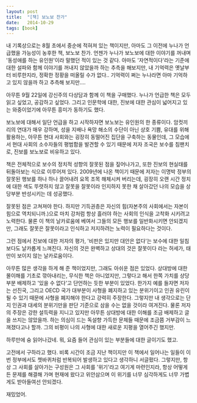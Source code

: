 ```yaml
---
layout: post
title:  "[책] 보노보 찬가"
date:   2014-10-29
tags: [book]
---
```


  내 기록상으로는 8월 초에서 중순에 적혀져 있는 책이지만, 아마도 그 이전에 누나가 언급했을 가능성이 농후한 책, 보노보 찬가. 언젠가 누나가 보노보에 대한 이야기를 꺼내며 '동성애를 하는 유인원'이라 말했던 적이 있는 것 같다. 아마도 '자연적이다'라는 기준에 대한 설파와 함께 이야기를 꺼내지 않았을까 하는 추측을 해보지만, 내 기억력은 옛날부터 비루한지라, 정확한 정황을 떠올릴 수가 없다.. 기억력이 쩌는 누나라면 아마 기억하고 있지 않을까 하고 추측해 보지만.... 

  아무튼 9월 22일에 강신주의 다상담과 함께 이 책을 구매했다. 누나가 언급한 책은 모두 읽고 싶었고, 공감하고 싶었다. 그리고 인문학에 대한, 진보에 대한 관심이 넓어지고 있는 와중이었기에 아무튼 흥미가 동하기도 했다. 

  보노보에 대해서 일단 언급을 하고 시작하자면 보노보는 유인원의 한 종류이다. 암컷끼리의 연대가 매우 강하며, 성을 지배나 욕망 해소의 수단이 아닌 상호 기쁨, 유대를 위해 활용하는, 아무튼 현대 사회와는 굉장히 동떨어진 집단을 구축하는 동물인데, 그 모습에서 현대 사회의 소수자들의 평범함을 발견할 수 있기 때문에 저자 조국은 보수를 침팬치로, 진보를 보노보로 비유하고 있다. 

  책은 전체적으로 보수의 정치적 성향의 잘못된 점을 짚어나가고, 또한 진보의 현실태를 뒤돌아보는 식으로 이루어져 있다. 2009년에 나온 책이기 때문에 저자는 이명박 정부의 잘못된 행보를 하나 하나 끌어내려 요목 조목 해체시켜 버리는데, 굉장히 오랜 시간 정치에 대한 색도 뚜렷하지 않고 잘못을 잘못이라 인지하지 못한 채 살아갔던 나의 모습을 상당부분 반성시키는 데 성공했다. 

  잘못된 점은 고쳐져야 한다. 하지만 기득권층은 자신의 힘(자본주의 사회에서는 자본이 힘으로 역치되니까.)으로 마치 강처럼 항상 흘러야 하는 사회의 인식을 고착화 시키려고 노력한다. 물론 이 책의 날카로움에 베여서 그들의 모든 행보를 일반화시키면 안되겠지만, 그래도 잘못은 잘못이라고 인식하고 저지하려는 노력이 필요하다는 것이다. 

  그런 점에서 진보에 대한 저자의 평가, '비판은 있지만 대안은 없다'는 보수에 대한 일침보다도 날카롭게 느껴진다. 자신의 것은 완벽하고 상대의 것은 잘못이다 라는 허세가, 태만이 보이지 않는 날카로움이다. 

  아무튼 많은 생각을 하게 해 준 책이었지만, 그래도 아쉬운 점은 있었다. 상대방에 대한 몰이해를 기초로 깎아내리는, 무식한 책은 아니었지만, 그렇다고 해서 한쪽 가치를 상당부분 배제하고 '있을 수 없다'고 단언하는 듯한 부분이 있었다. 한가지 예를 들자면 저자는 선진국, 그리고 OECD 국가 대부분이 사형을 폐지하고 있는 분위기이고 인권 유린이 될 수 있기 때문에 사형을 폐지해야 한다고 강력히 주장한다. 그렇지만 내 생각으로는 단지 인권과 대세의 분위기만을 판단 기준으로 삼을 수는 없을 것이라 여겨진다. 물론 저자의 주장은 강한 설득력을 지니고 있지만 아무튼 상대방에 대한 이해를 조금 배제하고 글을 쓰지는 않았을까. 하는 의심이 드는 독설향 가득한 문체들 때문에 조금쯤 거부감이 느껴졌다고나 할까. 그의 비평이 나의 사형에 대한 새로운 지평을 열어주긴 했지만. 

  하루만에 슝 읽어나갔네. 뭐, 요즘 들어 관심이 있는 부분들에 대한 글이기도 했고. 

  고전에서 구하라고 했다. 비록 시간이 조금 지난 책이지만 이 책에서 일어나는 일들이 이번 정부에서도 쳇바퀴처럼 반복되어 발생하고 있다고 생각하니 서글펐다. 그렇지만, 항상 그 사회를 살아가는 구성원은 그 사회를 '위기'라고 여기게 마련인지라, 항상 어떻게든 문제를 해결해 가며 현재에 왔다고 위안삼으며 이 위기를 너무 심각하게도 너무 가볍게도 받아들여선 안되겠다. 

  재밌었어.